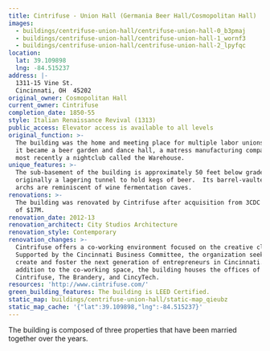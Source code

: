 ```yaml
---
title: Cintrifuse - Union Hall (Germania Beer Hall/Cosmopolitan Hall)
images:
  - buildings/centrifuse-union-hall/centrifuse-union-hall-0_b3pmaj
  - buildings/centrifuse-union-hall/centrifuse-union-hall-1_wornf3
  - buildings/centrifuse-union-hall/centrifuse-union-hall-2_lpyfqc
location:
  lat: 39.109898
  lng: -84.515237
address: |-
  1311-15 Vine St.
  Cincinnati, OH  45202
original_owner: Cosmopolitan Hall
current_owner: Cintrifuse
completion_date: 1850-55
style: Italian Renaissance Revival (1313)
public_access: Elevator access is available to all levels
original_function: >-
  The building was the home and meeting place for multiple labor unions.  Later
  it became a beer garden and dance hall, a matress manufacturing company, and
  most recently a nightclub called the Warehouse.
unique_features: >-
  The sub-basement of the building is approximately 50 feet below grade and was
  originally a lagering tunnel to hold kegs of beer.  Its barrel-vaulted brick
  archs are reminiscent of wine fermentation caves.
renovations: >-
  The building was renovated by Cintrifuse after acquisition from 3CDC at a cost
  of $17M.
renovation_date: 2012-13
renovation_architect: City Studios Architecture
renovation_style: Contemporary
renovation_changes: >-
  Cintrifuse offers a co-working environment focused on the creative class.
  Supported by the Cincinnati Business Committee, the organization seeks to
  create and foster the next generation of entrepreneurs in Cincinnati.  In
  addition to the co-working space, the building houses the offices of
  Cintrifuse, The Brandery, and CincyTech.
resources: 'http://www.cintrifuse.com/'
green_building_features: The building is LEED Certified.
static_map: buildings/centrifuse-union-hall/static-map_qieubz
static_map_cache: '{"lat":39.109898,"lng":-84.515237}'
---
```


The building is composed of three properties that have been married together over the years.
